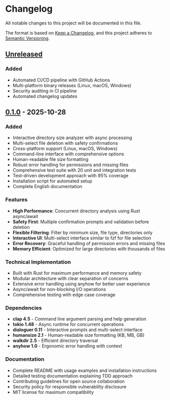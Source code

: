 # Changelog

All notable changes to this project will be documented in this file.

The format is based on [Keep a Changelog](https://keepachangelog.com/en/1.0.0/),
and this project adheres to [Semantic Versioning](https://semver.org/spec/v2.0.0.html).

## [Unreleased]

### Added
- Automated CI/CD pipeline with GitHub Actions
- Multi-platform binary releases (Linux, macOS, Windows)
- Security auditing in CI pipeline
- Automated changelog updates

## [0.1.0] - 2025-10-28

### Added
- Interactive directory size analyzer with async processing
- Multi-select file deletion with safety confirmations
- Cross-platform support (Linux, macOS, Windows) 
- Command-line interface with comprehensive options
- Human-readable file size formatting
- Robust error handling for permissions and missing files
- Comprehensive test suite with 20 unit and integration tests
- Test-driven development approach with 95% coverage
- Installation script for automated setup
- Complete English documentation

### Features
- **High Performance**: Concurrent directory analysis using Rust async/await
- **Safety First**: Multiple confirmation prompts and validation before deletion
- **Flexible Filtering**: Filter by minimum size, file type, directories only
- **Interactive UI**: Multi-select interface similar to fzf for file selection
- **Error Recovery**: Graceful handling of permission errors and missing files
- **Memory Efficient**: Optimized for large directories with thousands of files

### Technical Implementation
- Built with Rust for maximum performance and memory safety
- Modular architecture with clear separation of concerns
- Extensive error handling using anyhow for better user experience
- Async/await for non-blocking I/O operations
- Comprehensive testing with edge case coverage

### Dependencies
- **clap 4.5** - Command line argument parsing and help generation
- **tokio 1.48** - Async runtime for concurrent operations  
- **dialoguer 0.11** - Interactive prompts and multi-select interface
- **humansize 2.1** - Human-readable size formatting (KB, MB, GB)
- **walkdir 2.5** - Efficient directory traversal
- **anyhow 1.0** - Ergonomic error handling with context

### Documentation
- Complete README with usage examples and installation instructions
- Detailed testing documentation explaining TDD approach
- Contributing guidelines for open source collaboration
- Security policy for responsible vulnerability disclosure
- MIT license for maximum compatibility

[Unreleased]: https://github.com/srcheesedev/disk-cleaner/compare/v0.1.0...HEAD
[0.1.0]: https://github.com/srcheesedev/disk-cleaner/releases/tag/v0.1.0